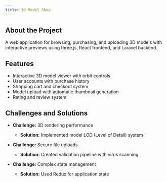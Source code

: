 ```yaml
---
title: 3D Model Shop
---
```


## About the Project

A web application for browsing, purchasing, and uploading 3D models with interactive previews using three.js, React frontend, and Laravel backend.

## Features

- Interactive 3D model viewer with orbit controls
- User accounts with purchase history
- Shopping cart and checkout system
- Model upload with automatic thumbnail generation
- Rating and review system

## Challenges and Solutions

- **Challenge:** 3D rendering performance
  - **Solution:** Implemented model LOD (Level of Detail) system
  
- **Challenge:** Secure file uploads
  - **Solution:** Created validation pipeline with virus scanning
  
- **Challenge:** Complex state management
  - **Solution:** Used Redux for application state